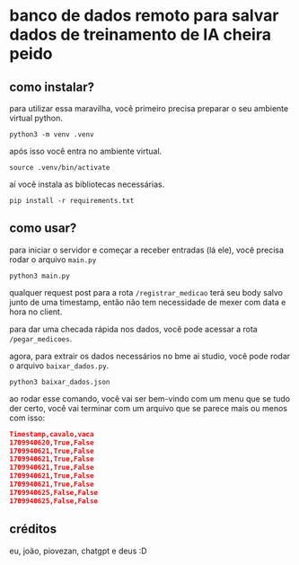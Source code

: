 # banco de dados remoto para salvar dados de treinamento de IA cheira peido

## como instalar?

para utilizar essa maravilha, você primeiro precisa preparar o seu ambiente virtual python.

```
python3 -m venv .venv
```

após isso você entra no ambiente virtual.

```
source .venv/bin/activate
```

aí você instala as bibliotecas necessárias.

```
pip install -r requirements.txt
```

## como usar?

para iniciar o servidor e começar a receber entradas (lá ele), você precisa rodar o arquivo `main.py`

```
python3 main.py
```

qualquer request post para a rota `/registrar_medicao` terá seu body salvo junto de uma timestamp, então não tem necessidade de mexer com data e hora no client.

para dar uma checada rápida nos dados, você pode acessar a rota `/pegar_medicoes`.

agora, para extrair os dados necessários no bme ai studio, você pode rodar o arquivo `baixar_dados.py`.

```
python3 baixar_dados.json
```

ao rodar esse comando, você vai ser bem-vindo com um menu que se tudo der certo, você vai terminar com um arquivo que se parece mais ou menos com isso:

```json
Timestamp,cavalo,vaca
1709940620,True,False
1709940621,True,False
1709940621,True,False
1709940621,True,False
1709940621,True,False
1709940621,True,False
1709940625,False,False
1709940625,False,False
```

## créditos

eu, joão, piovezan, chatgpt e deus :D